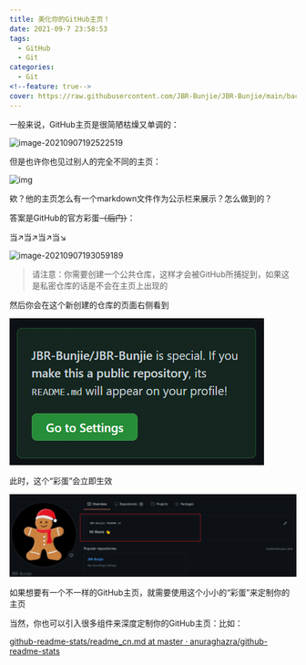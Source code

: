 ```yaml
---
title: 美化你的GitHub主页！
date: 2021-09-7 23:58:53
tags:
  - GitHub
  - Git
categories:
  - Git
<!--feature: true-->
cover: https://raw.githubusercontent.com/JBR-Bunjie/JBR-Bunjie/main/back.jpg
---
```

一般来说，GitHub主页是很简陋枯燥又单调的：

![image-20210907192522519](image-20210907192522519.png)

但是也许你也见过别人的完全不同的主页：

![img](blog20201003163321.png)

欸？他的主页怎么有一个markdown文件作为公示栏来展示？怎么做到的？

答案是GitHub的官方彩蛋~~（后门）~~：

当↗当↗当↗当↘

![image-20210907193059189](..\..\..\images\Deploy\image-20210907193059189.png)

> 请注意：你需要创建一个公共仓库，这样才会被GitHub所捕捉到，如果这是私密仓库的话是不会在主页上出现的

然后你会在这个新创建的仓库的页面右侧看到

![image-20210907193619068](../../../images/Deploy/image-20210907193619068.png)

此时，这个“彩蛋”会立即生效

![image-20210907194151912](../../../images/Deploy/image-20210907194151912.png)

如果想要有一个不一样的GitHub主页，就需要使用这个小小的“彩蛋”来定制你的主页



当然，你也可以引入很多组件来深度定制你的GitHub主页：比如：

[github-readme-stats/readme_cn.md at master · anuraghazra/github-readme-stats](https://github.com/anuraghazra/github-readme-stats/blob/master/docs/readme_cn.md)